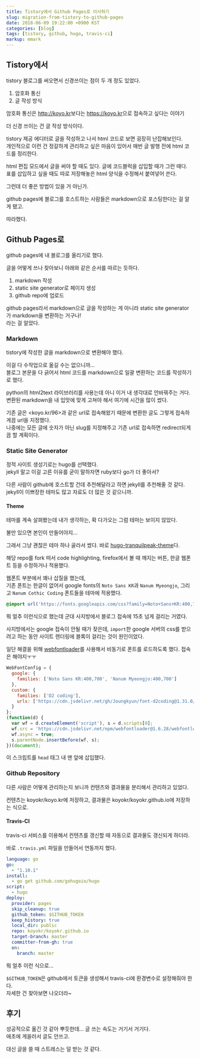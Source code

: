 ```yaml
---
title: Tistory에서 Github Pages로 이사하기
slug: migration-from-tistory-to-github-pages
date: 2018-06-09 19:22:00 +0900 KST
categories: [blog]
tags: [tistory, github, hugo, travis-ci]
markup: mmark
---
```


## Tistory에서

tistory 블로그를 써오면서 신경쓰이는 점이 두 개 정도 있었다.

1. 암호화 통신
2. 글 작성 방식

암호화 통신은 <http://koyo.kr>보다는 <https://koyo.kr>으로 접속하고 싶다는 이야기

더 신경 쓰이는 건 글 작성 방식이다.

tistory 제공 에디터로 글을 작성하고 나서 html 코드로 보면 굉장히 난잡해보인다.\
개인적으로 이런 건 정갈하게 관리하고 싶은 마음이 있어서 매번 글 발행 전에 html 코드를 정리한다.

html 편집 모드에서 글을 써야 할 때도 있다. 글에 코드블럭을 삽입할 때가 그런 때다.\
표를 삽입하고 싶을 때도 따로 저장해놓은 html 양식을 수정해서 붙여넣어 쓴다.

그런데 더 좋은 방법이 있을 거 아닌가.

github pages에 블로그를 호스트하는 사람들은 markdown으로 포스팅한다는 걸 알게 됐고.

따라했다.

## Github Pages로

github pages에 내 블로그를 올리기로 했다.

글을 어떻게 쓰나 찾아보니 아래와 같은 순서를 따르는 듯하다.

1. markdown 작성
2. static site generator로 페이지 생성
3. github repo에 업로드

github pages라서 markdown으로 글을 작성하는 게 아니라 static site generator가 markdown을 변환하는 거구나!\
라는 걸 알았다.

### Markdown

tistory에 작성한 글을 markdown으로 변환해야 했다.

이걸 다 수작업으로 옮길 수는 없으니까...\
블로그 본문을 다 긁어서 html 코드를 markdown으로 일괄 변환하는 코드를 작성하기로 했다.

python의 html2text 라이브러리를 사용는데 아니 이거 내 생각대로 안바꿔주는 거다.\
변환된 markdown을 내 입맛에 맞게 고쳐야 해서 여기에 시간을 많이 썼다.

기존 글은 <koyo.kr/96>과 같은 url로 접속해왔기 때문에 변환한 글도 그렇게 접속하게끔 url을 지정했다.\
나중에는 모든 글에 숫자가 아닌 slug를 지정해주고 기존 url로 접속하면 redirect되게끔 할 계획이다.

### Static Site Generator

정적 사이트 생성기로는 hugo를 선택했다.\
jekyll 말고 이걸 고른 이유를 굳이 말하자면 ruby보다 go가 더 좋아서?

다른 사람이 github에 호스트할 건데 추천해달라고 하면 jekyll를 추천해줄 것 같다.\
jekyll이 이쁘장한 테마도 많고 자료도 더 많은 것 같으니까.

#### Theme

테마를 계속 살펴봤는데 내가 생각하는, 확 다가오는 그럼 테마는 보이지 않았다.

불만 있으면 본인이 만들어야지...

그래서 그냥 괜찮은 테마 하나 골라서 썼다. 바로 [hugo-tranquilpeak-theme](https://github.com/kakawait/hugo-tranquilpeak-theme)다.

해당 repo를 fork 떠서 code highlighting, firefox에서 볼 때 깨지는 버튼, 한글 웹폰트 등을 수정하거나 적용했다.

웹폰트 부분에서 꽤나 삽질을 했는데,\
기존 폰트는 한글이 없어서 google fonts의 `Noto Sans KR`과 `Nanum Myeongjo`, 그리고 `Nanum Cothic Coding` 폰트들을 테마에 적용했다.

```css
@import url('https://fonts.googleapis.com/css?family=Noto+Sans+KR:400,700|Nanum+Myeongjo:400,700|Nanum+Gothic+Coding:700');
```

뭐 얼추 이런식으로 했는데 군대 사지방에서 블로그 접속에 15초 넘게 걸리는 거였다.

사지방에서는 google 접속이 안될 때가 잦은데, `import`한 google 서버의 css를 받으려고 하는 동안 사이트 렌더링에 블록이 걸리는 것이 원인이었다.

일단 해결을 위해 [webfontloader](https://github.com/typekit/webfontloader)를 사용해서 비동기로 폰트를 로드하도록 했다.
접속은 해야지ㅜㅜ

```js
WebFontConfig = {
  google: {
    families: ['Noto Sans KR:400,700', 'Nanum Myeongjo:400,700']
  },
  custom: {
    families: ['D2 coding'],
    urls: ['https://cdn.jsdelivr.net/gh/Joungkyun/font-d2coding@1.31.0/d2coding.css']
  }
};
(function(d) {
  var wf = d.createElement('script'), s = d.scripts[0];
  wf.src = 'https://cdn.jsdelivr.net/npm/webfontloader@1.6.28/webfontloader.min.js';
  wf.async = true;
  s.parentNode.insertBefore(wf, s);
})(document);
```

이 스크립트를 `head` 태그 내 맨 앞에 삽입했다.

### Github Repository

다른 사람은 어떻게 관리하는지 보니까 컨텐츠와 결과물을 분리해서 관리하고 있었다.

컨텐츠는 koyokr/koyo.kr에 저장하고,
결과물은 koyokr/koyokr.github.io에 저장하는 식으로.

#### Travis-CI

travis-ci 서비스를 이용해서 컨텐츠를 갱신할 때 자동으로 결과물도 갱신되게 하더라.

바로 `.travis.yml` 파일을 만들어서 연동까지 했다.

```yml
language: go
go:
  - "1.10.1"
install:
  - go get github.com/gohugoio/hugo
script:
  - hugo
deploy:
  provider: pages
  skip_cleanup: true
  github_token: $GITHUB_TOKEN
  keep_history: true
  local_dir: public
  repo: koyokr/koyokr.github.io
  target-branch: master
  committer-from-gh: true
  on:
    branch: master
```

뭐 얼추 이런 식으로...

`$GITHUB_TOKEN`은 github에서 토큰을 생성해서 travis-ci에 환경변수로 설정해줘야 한다.\
자세한 건 찾아보면 나오더라~

## 후기

성공적으로 옮긴 것 같아 뿌듯한데... 글 쓰는 속도는 거기서 거기다.\
애초에 게을러서 글도 안쓰고.

대신 글을 쓸 때 스트레스는 덜 받는 것 같다.
